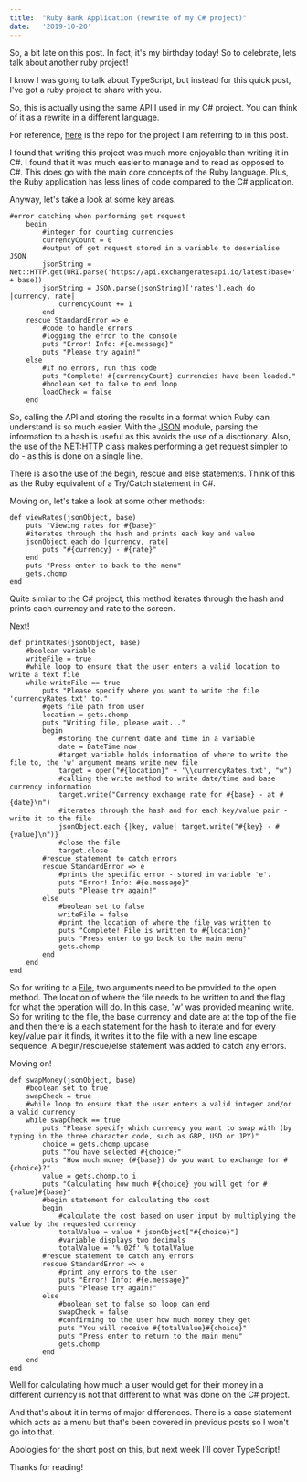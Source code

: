 ```yaml
---
title:  "Ruby Bank Application (rewrite of my C# project)"
date:   '2019-10-20'
---
```


So, a bit late on this post. In fact, it's my birthday today! So to celebrate, lets talk about another ruby project!

I know I was going to talk about TypeScript, but instead for this quick post, I've got a ruby project to share with you.

So, this is actually using the same API I used in my C# project. You can think of it as a rewrite in a different language.

For reference, [here](https://gitlab.com/JoshBl_/ruby-money-swap) is the repo for the project I am referring to in this post.

I found that writing this project was much more enjoyable than writing it in C#. I found that it was much easier to manage and to read as opposed to C#. This does go with the main core concepts of the Ruby language.
Plus, the Ruby application has less lines of code compared to the C# application.

Anyway, let's take a look at some key areas.

```
#error catching when performing get request
    begin
        #integer for counting currencies
        currencyCount = 0
        #output of get request stored in a variable to deserialise JSON
        jsonString = Net::HTTP.get(URI.parse('https://api.exchangeratesapi.io/latest?base=' + base))
        jsonString = JSON.parse(jsonString)['rates'].each do |currency, rate|
            currencyCount += 1
        end
    rescue StandardError => e
        #code to handle errors
        #logging the error to the console
        puts "Error! Info: #{e.message}"
        puts "Please try again!"
    else
        #if no errors, run this code
        puts "Complete! #{currencyCount} currencies have been loaded."
        #boolean set to false to end loop
        loadCheck = false
    end
```

So, calling the API and storing the results in a format which Ruby can understand is so much easier. With the [JSON](https://ruby-doc.org/stdlib-2.6.5/libdoc/json/rdoc/JSON.html) module, parsing the information to a hash is useful as this avoids the use of a disctionary.
Also, the use of the [NET:HTTP](https://ruby-doc.org/stdlib-2.6.4/libdoc/net/http/rdoc/Net/HTTP.html) class makes performing a get request simpler to do - as this is done on a single line.

There is also the use of the begin, rescue and else statements. Think of this as the Ruby equivalent of a Try/Catch statement in C#.

Moving on, let's take a look at some other methods:

```
def viewRates(jsonObject, base)
    puts "Viewing rates for #{base}"
    #iterates through the hash and prints each key and value
    jsonObject.each do |currency, rate|
        puts "#{currency} - #{rate}"
    end
    puts "Press enter to back to the menu"
    gets.chomp
end
```

Quite similar to the C# project, this method iterates through the hash and prints each currency and rate to the screen.

Next!

```
def printRates(jsonObject, base)
    #boolean variable
    writeFile = true
    #while loop to ensure that the user enters a valid location to write a text file
    while writeFile == true
        puts "Please specify where you want to write the file 'currencyRates.txt' to."
        #gets file path from user
        location = gets.chomp
        puts "Writing file, please wait..."
        begin
            #storing the current date and time in a variable
            date = DateTime.now
            #target variable holds information of where to write the file to, the 'w' argument means write new file
            target = open("#{location}" + '\\currencyRates.txt', "w")
            #calling the write method to write date/time and base currency information
            target.write("Currency exchange rate for #{base} - at #{date}\n")
            #iterates through the hash and for each key/value pair - write it to the file
            jsonObject.each {|key, value| target.write("#{key} - #{value}\n")}
            #close the file
            target.close
        #rescue statement to catch errors 
        rescue StandardError => e
            #prints the specific error - stored in variable 'e'.
            puts "Error! Info: #{e.message}"
            puts "Please try again!"
        else
            #boolean set to false
            writeFile = false
            #print the location of where the file was written to
            puts "Complete! File is written to #{location}"
            puts "Press enter to go back to the main menu"
            gets.chomp
        end 
    end
end
```

So for writing to a [File](https://ruby-doc.org/core-2.1.4/File.html), two arguments need to be provided to the open method. The location of where the file needs to be written to and the flag for what the operation will do. In this case, 'w' was provided meaning write.
So for writing to the file, the base currency and date are at the top of the file and then there is a each statement for the hash to iterate and for every key/value pair it finds, it writes it to the file with a new line escape sequence.
A begin/rescue/else statement was added to catch any errors.

Moving on!

```
def swapMoney(jsonObject, base)
    #boolean set to true
    swapCheck = true
    #while loop to ensure that the user enters a valid integer and/or a valid currency
    while swapCheck == true
        puts "Please specify which currency you want to swap with (by typing in the three character code, such as GBP, USD or JPY)"
        choice = gets.chomp.upcase
        puts "You have selected #{choice}"
        puts "How much money (#{base}) do you want to exchange for #{choice}?"
        value = gets.chomp.to_i
        puts "Calculating how much #{choice} you will get for #{value}#{base}"
        #begin statement for calculating the cost
        begin
            #calculate the cost based on user input by multiplying the value by the requested currency
            totalValue = value * jsonObject["#{choice}"]
            #variable displays two decimals
            totalValue = '%.02f' % totalValue
        #rescue statement to catch any errors
        rescue StandardError => e
            #print any errors to the user
            puts "Error! Info: #{e.message}"
            puts "Please try again!"
        else
            #boolean set to false so loop can end
            swapCheck = false
            #confirming to the user how much money they get
            puts "You will receive #{totalValue}#{choice}"
            puts "Press enter to return to the main menu"
            gets.chomp 
        end 
    end
end
```

Well for calculating how much a user would get for their money in a different currency is not that different to what was done on the C# project.

And that's about it in terms of major differences. There is a case statement which acts as a menu but that's been covered in previous posts so I won't go into that.

Apologies for the short post on this, but next week I'll cover TypeScript!

Thanks for reading!